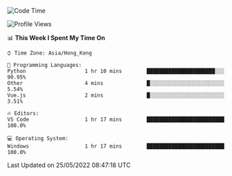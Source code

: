<!--START_SECTION:waka-->
![Code Time](http://img.shields.io/badge/Code%20Time-14%20hrs%2016%20mins-blue)

![Profile Views](http://img.shields.io/badge/Profile%20Views-626-blue)

📊 **This Week I Spent My Time On** 

```text
⌚︎ Time Zone: Asia/Hong_Kong

💬 Programming Languages: 
Python                   1 hr 10 mins        ██████████████████████░░░   90.95% 
Other                    4 mins              █░░░░░░░░░░░░░░░░░░░░░░░░   5.54% 
Vue.js                   2 mins              █░░░░░░░░░░░░░░░░░░░░░░░░   3.51%

🔥 Editors: 
VS Code                  1 hr 17 mins        █████████████████████████   100.0%

💻 Operating System: 
Windows                  1 hr 17 mins        █████████████████████████   100.0%

```


 Last Updated on 25/05/2022 08:47:18 UTC
<!--END_SECTION:waka-->
